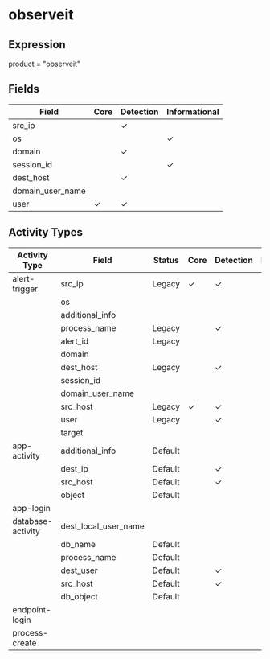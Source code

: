 observeit
=========

Expression
----------

product = "observeit"

Fields
------

| Field            | Core     | Detection | Informational |
| ---------------- | -------- | --------- | ------------- |
| src_ip           |          | &#10003;  |               |
| os               |          |           | &#10003;      |
| domain           |          | &#10003;  |               |
| session_id       |          |           | &#10003;      |
| dest_host        |          | &#10003;  |               |
| domain_user_name |          |           |               |
| user             | &#10003; | &#10003;  |               |

Activity Types
--------------

| Activity Type     | Field                | Status  | Core     | Detection | Informational |
| ----------------- | -------------------- | ------- | -------- | --------- | ------------- |
| alert-trigger     | src_ip               | Legacy  | &#10003; | &#10003;  |               |
|                   | os                   |         |          |           |               |
|                   | additional_info      |         |          |           |               |
|                   | process_name         | Legacy  |          | &#10003;  |               |
|                   | alert_id             | Legacy  |          |           | &#10003;      |
|                   | domain               |         |          |           |               |
|                   | dest_host            | Legacy  |          | &#10003;  |               |
|                   | session_id           |         |          |           |               |
|                   | domain_user_name     |         |          |           |               |
|                   | src_host             | Legacy  | &#10003; | &#10003;  |               |
|                   | user                 | Legacy  |          | &#10003;  |               |
|                   | target               |         |          |           |               |
| app-activity      | additional_info      | Default |          |           | &#10003;      |
|                   | dest_ip              | Default |          | &#10003;  |               |
|                   | src_host             | Default |          | &#10003;  |               |
|                   | object               | Default |          |           | &#10003;      |
| app-login         |                      |         |          |           |               |
| database-activity | dest_local_user_name |         |          |           |               |
|                   | db_name              | Default |          |           | &#10003;      |
|                   | process_name         | Default |          |           | &#10003;      |
|                   | dest_user            | Default |          | &#10003;  |               |
|                   | src_host             | Default |          | &#10003;  |               |
|                   | db_object            | Default |          |           | &#10003;      |
| endpoint-login    |                      |         |          |           |               |
| process-create    |                      |         |          |           |               |

